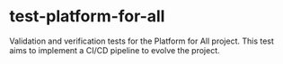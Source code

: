 # test-platform-for-all
Validation and verification tests for the Platform for All project. This test aims to implement a CI/CD pipeline to evolve the project.
